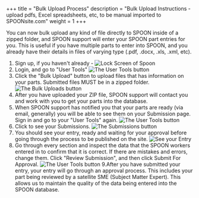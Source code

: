 +++
title = "Bulk Upload Process"
description = "Bulk Upload Instructions - upload pdfs, Excel spreadsheets, etc, to be manual imported to SPOONsite.com"
weight = 1
+++

You can now bulk upload any kind of file directly to SPOON inside of a zipped folder, and SPOON support will enter your SPOON part entries for you. This is useful if you have multiple parts to enter into SPOON, and you already have their details in files of varying type (.pdf, .docx, .xls, .xml, etc).


1. Sign up, if you haven't already -
![Lock Screen of Spoon](/images/BulkUpload/login.png)
2. Login, and go to "User Tools"
![The User Tools button](/images/BulkUpload/usergotousertools.png)
3. Click the "Bulk Upload" button to upload files that has information on your parts. Submitted files MUST be in a zipped folder. 
![The Bulk Uploads button](/images/BulkUpload/bulkuploatbutton.png)
4.  After you have uploaded your ZIP file, SPOON support will contact you and work with you to get your parts into the database.
5. When SPOON support has notified you that your parts are ready (via email, generally) you will be able to see them on your Submission page. Sign in and go to your "User Tools" again. 
![The User Tools button](/images/BulkUpload/usergotousertools.png)
6. Click to see your Submissions.
![The Submissions button](/images/BulkUpload/submission.png)
7. You should see your entry, ready and waiting for your approval before going through the process to be published on the site.
![See your Entry](/images/BulkUpload/exampleEntry.png)
8. Go through every section and inspect the data that the SPOON workers entered in to confirm that it is correct. If there are mistakes and errors, change them. Click "Review Submission", and then click Submit For Approval.
![The User Tools button](/images/BulkUpload/final.png)
9.After you have submitted your entry, your entry will go through an approval process. This includes your part being reviewed by a satellite SME (Subject Matter Expert). This allows us to maintain the quality of the data being entered into the SPOON database. 
